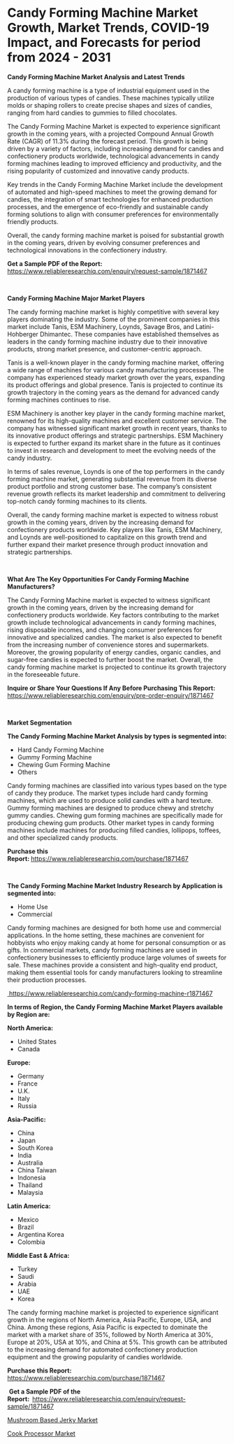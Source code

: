 <p><h1>Candy Forming Machine Market Growth, Market Trends, COVID-19 Impact, and Forecasts for period from 2024 - 2031</h1></p><p><strong>Candy Forming Machine Market Analysis and Latest Trends</strong></p>
<p><p>A candy forming machine is a type of industrial equipment used in the production of various types of candies. These machines typically utilize molds or shaping rollers to create precise shapes and sizes of candies, ranging from hard candies to gummies to filled chocolates.</p><p>The Candy Forming Machine Market is expected to experience significant growth in the coming years, with a projected Compound Annual Growth Rate (CAGR) of 11.3% during the forecast period. This growth is being driven by a variety of factors, including increasing demand for candies and confectionery products worldwide, technological advancements in candy forming machines leading to improved efficiency and productivity, and the rising popularity of customized and innovative candy products.</p><p>Key trends in the Candy Forming Machine Market include the development of automated and high-speed machines to meet the growing demand for candies, the integration of smart technologies for enhanced production processes, and the emergence of eco-friendly and sustainable candy forming solutions to align with consumer preferences for environmentally friendly products.</p><p>Overall, the candy forming machine market is poised for substantial growth in the coming years, driven by evolving consumer preferences and technological innovations in the confectionery industry.</p></p>
<p><strong>Get a Sample PDF of the Report:&nbsp;</strong> <a href="https://www.reliableresearchiq.com/enquiry/request-sample/1871467">https://www.reliableresearchiq.com/enquiry/request-sample/1871467</a></p>
<p>&nbsp;</p>
<p><strong>Candy Forming Machine Major Market Players</strong></p>
<p><p>The candy forming machine market is highly competitive with several key players dominating the industry. Some of the prominent companies in this market include Tanis, ESM Machinery, Loynds, Savage Bros, and Latini-Hohberger Dhimantec. These companies have established themselves as leaders in the candy forming machine industry due to their innovative products, strong market presence, and customer-centric approach.</p><p>Tanis is a well-known player in the candy forming machine market, offering a wide range of machines for various candy manufacturing processes. The company has experienced steady market growth over the years, expanding its product offerings and global presence. Tanis is projected to continue its growth trajectory in the coming years as the demand for advanced candy forming machines continues to rise.</p><p>ESM Machinery is another key player in the candy forming machine market, renowned for its high-quality machines and excellent customer service. The company has witnessed significant market growth in recent years, thanks to its innovative product offerings and strategic partnerships. ESM Machinery is expected to further expand its market share in the future as it continues to invest in research and development to meet the evolving needs of the candy industry.</p><p>In terms of sales revenue, Loynds is one of the top performers in the candy forming machine market, generating substantial revenue from its diverse product portfolio and strong customer base. The company’s consistent revenue growth reflects its market leadership and commitment to delivering top-notch candy forming machines to its clients.</p><p>Overall, the candy forming machine market is expected to witness robust growth in the coming years, driven by the increasing demand for confectionery products worldwide. Key players like Tanis, ESM Machinery, and Loynds are well-positioned to capitalize on this growth trend and further expand their market presence through product innovation and strategic partnerships.</p></p>
<p>&nbsp;</p>
<p><strong>What Are The Key Opportunities For Candy Forming Machine Manufacturers?</strong></p>
<p><p>The Candy Forming Machine market is expected to witness significant growth in the coming years, driven by the increasing demand for confectionery products worldwide. Key factors contributing to the market growth include technological advancements in candy forming machines, rising disposable incomes, and changing consumer preferences for innovative and specialized candies. The market is also expected to benefit from the increasing number of convenience stores and supermarkets. Moreover, the growing popularity of energy candies, organic candies, and sugar-free candies is expected to further boost the market. Overall, the candy forming machine market is projected to continue its growth trajectory in the foreseeable future.</p></p>
<p><strong>Inquire or Share Your Questions If Any Before Purchasing This Report:</strong> <a href="https://www.reliableresearchiq.com/enquiry/pre-order-enquiry/1871467">https://www.reliableresearchiq.com/enquiry/pre-order-enquiry/1871467</a></p>
<p>&nbsp;</p>
<p><strong>Market Segmentation</strong></p>
<p><strong>The Candy Forming Machine Market Analysis by types is segmented into:</strong></p>
<p><ul><li>Hard Candy Forming Machine</li><li>Gummy Forming Machine</li><li>Chewing Gum Forming Machine</li><li>Others</li></ul></p>
<p><p>Candy forming machines are classified into various types based on the type of candy they produce. The market types include hard candy forming machines, which are used to produce solid candies with a hard texture. Gummy forming machines are designed to produce chewy and stretchy gummy candies. Chewing gum forming machines are specifically made for producing chewing gum products. Other market types in candy forming machines include machines for producing filled candies, lollipops, toffees, and other specialized candy products.</p></p>
<p><strong>Purchase this Report:&nbsp;</strong><a href="https://www.reliableresearchiq.com/purchase/1871467">https://www.reliableresearchiq.com/purchase/1871467</a></p>
<p>&nbsp;</p>
<p><strong>The Candy Forming Machine Market Industry Research by Application is segmented into:</strong></p>
<p><ul><li>Home Use</li><li>Commercial</li></ul></p>
<p><p>Candy forming machines are designed for both home use and commercial applications. In the home setting, these machines are convenient for hobbyists who enjoy making candy at home for personal consumption or as gifts. In commercial markets, candy forming machines are used in confectionery businesses to efficiently produce large volumes of sweets for sale. These machines provide a consistent and high-quality end product, making them essential tools for candy manufacturers looking to streamline their production processes.</p></p>
<p><a href="https://www.reliableresearchiq.com/candy-forming-machine-r1871467">&nbsp;https://www.reliableresearchiq.com/candy-forming-machine-r1871467</a></p>
<p><strong>In terms of Region, the Candy Forming Machine Market Players available by Region are:</strong></p>
<p>
    <p> <strong> North America: </strong>
        <ul>
            <li>United States</li>
            <li>Canada</li>
        </ul>
        </p> 
    <p> <strong> Europe: </strong>
        <ul>
            <li>Germany</li>
            <li>France</li>
            <li>U.K.</li>
            <li>Italy</li>
            <li>Russia</li>
        </ul>
        </p> 
    <p> <strong> Asia-Pacific: </strong>
        <ul>
            <li>China</li>
            <li>Japan</li>
            <li>South Korea</li>
            <li>India</li>
            <li>Australia</li>
            <li>China Taiwan</li>
            <li>Indonesia</li>
            <li>Thailand</li>
            <li>Malaysia</li>
        </ul>
        </p> 
    <p> <strong> Latin America: </strong>
        <ul>
            <li>Mexico</li>
            <li>Brazil</li>
            <li>Argentina Korea</li>
            <li>Colombia</li>
        </ul>
        </p> 
    <p> <strong> Middle East & Africa: </strong>
        <ul>
            <li>Turkey</li>
            <li>Saudi</li>
            <li>Arabia</li>
            <li>UAE</li>
            <li>Korea</li>
        </ul>
    </p>
    </p>
<p><p>The candy forming machine market is projected to experience significant growth in the regions of North America, Asia Pacific, Europe, USA, and China. Among these regions, Asia Pacific is expected to dominate the market with a market share of 35%, followed by North America at 30%, Europe at 20%, USA at 10%, and China at 5%. This growth can be attributed to the increasing demand for automated confectionery production equipment and the growing popularity of candies worldwide.</p></p>
<p><strong>Purchase this Report: </strong><a href="https://www.reliableresearchiq.com/purchase/1871467">https://www.reliableresearchiq.com/purchase/1871467</a></p>
<p>&nbsp;<strong>Get a Sample PDF of the Report:&nbsp;&nbsp;</strong><a href="https://www.reliableresearchiq.com/enquiry/request-sample/1871467">https://www.reliableresearchiq.com/enquiry/request-sample/1871467</a></p>
<p><strong></strong></p>
<p><p><a href="https://github.com/belaayi865/Market-Research-Report-List-1/blob/main/mushroom-based-jerky-market.md">Mushroom Based Jerky Market</a></p><p><a href="https://view.publitas.com/reportprime-1/cook-processor-market-a-global-and-regional-analysis-focus-on-region-country-level-analysis-and-competitive-landscape/">Cook Processor Market</a></p></p>